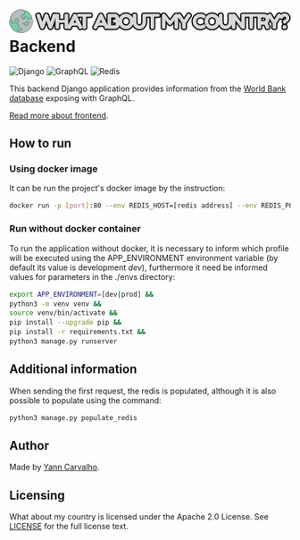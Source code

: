 # ![What about my country](../images/application-title.png "Application logo") __Backend__ #

![Django](https://img.shields.io/badge/django-%23092E20.svg?style=for-the-badge&logo=django&logoColor=white)
![GraphQL](https://img.shields.io/badge/-GraphQL-E10098?style=for-the-badge&logo=graphql&logoColor=white)
![Redis](https://img.shields.io/badge/redis-%23DD0031.svg?style=for-the-badge&logo=redis&logoColor=white)

This backend Django application provides information from the [World Bank database](https://databank.worldbank.org/) exposing with GraphQL.

[Read more about frontend](../frontend/README.md "Read more about frontend").

## How to run ##

### Using docker image ###

It can be run the project's docker image by the instruction:

``` sh
docker run -p [port]:80 --env REDIS_HOST=[redis address] --env REDIS_PORT=[redis port] yanncarvalho/wbmc-backend:latest
```

### Run without docker container ###

To run the application without docker, it is necessary to inform which profile will be executed using the APP_ENVIRONMENT environment variable (by default its value is development _dev_), furthermore it need be informed values ​​for parameters in the ./envs directory:

``` sh
export APP_ENVIRONMENT=[dev|prod] &&
python3 -m venv venv &&
source venv/bin/activate &&
pip install --upgrade pip &&
pip install -r requirements.txt &&
python3 manage.py runserver
```

## Additional information ##

When sending the first request, the redis is populated, although it is also possible to populate using the command:
  
``` sh
python3 manage.py populate_redis
```

## Author ##

Made by [Yann Carvalho](https://www.linkedin.com/in/yann-carvalho-764abab6/).

## Licensing ##

What about my country is licensed under the Apache 2.0 License. See [LICENSE](../LICENSE) for the full license text.
